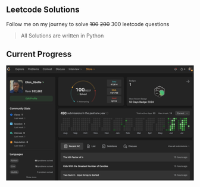 ## Leetcode Solutions

Follow me on my journey to solve ~~100~~ ~~200~~ 300 leetcode questions
> All Solutions are written in Python
## Current Progress
![preview img](/preview1.png)

